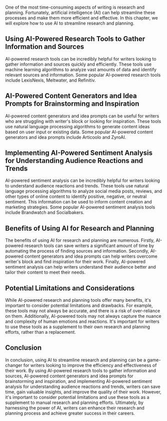 
One of the most time-consuming aspects of writing is research and planning. Fortunately, artificial intelligence (AI) can help streamline these processes and make them more efficient and effective. In this chapter, we will explore how to use AI to streamline research and planning.

Using AI-Powered Research Tools to Gather Information and Sources
-----------------------------------------------------------------

AI-powered research tools can be incredibly helpful for writers looking to gather information and sources quickly and efficiently. These tools use machine learning algorithms to analyze vast amounts of data and identify relevant sources and information. Some popular AI-powered research tools include LexisNexis, Meltwater, and Refinitiv.

AI-Powered Content Generators and Idea Prompts for Brainstorming and Inspiration
--------------------------------------------------------------------------------

AI-powered content generators and idea prompts can be useful for writers who are struggling with writer's block or looking for inspiration. These tools use natural language processing algorithms to generate content ideas based on user input or existing data. Some popular AI-powered content generators and idea prompts include Articoolo and ZyroAI.

Implementing AI-Powered Sentiment Analysis for Understanding Audience Reactions and Trends
------------------------------------------------------------------------------------------

AI-powered sentiment analysis can be incredibly helpful for writers looking to understand audience reactions and trends. These tools use natural language processing algorithms to analyze social media posts, reviews, and other types of online content to identify positive, negative, or neutral sentiment. This information can be used to inform content creation and marketing strategies. Some popular AI-powered sentiment analysis tools include Brandwatch and Socialbakers.

Benefits of Using AI for Research and Planning
----------------------------------------------

The benefits of using AI for research and planning are numerous. Firstly, AI-powered research tools can save writers a significant amount of time by automating the process of finding sources and information. Secondly, AI-powered content generators and idea prompts can help writers overcome writer's block and find inspiration for their work. Finally, AI-powered sentiment analysis can help writers understand their audience better and tailor their content to meet their needs.

Potential Limitations and Considerations
----------------------------------------

While AI-powered research and planning tools offer many benefits, it's important to consider potential limitations and drawbacks. For example, these tools may not always be accurate, and there is a risk of over-reliance on them. Additionally, AI-powered tools may not always capture the nuance and complexity of human emotions and reactions. It's important for writers to use these tools as a supplement to their own research and planning efforts, rather than a replacement.

Conclusion
----------

In conclusion, using AI to streamline research and planning can be a game-changer for writers looking to improve the efficiency and effectiveness of their work. By using AI-powered research tools to gather information and sources, AI-powered content generators and idea prompts for brainstorming and inspiration, and implementing AI-powered sentiment analysis for understanding audience reactions and trends, writers can save time, gain valuable insights, and improve the quality of their work. However, it's important to consider potential limitations and use these tools as a supplement to manual research and planning efforts. Ultimately, by harnessing the power of AI, writers can enhance their research and planning process and achieve greater success in their careers.
